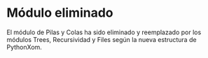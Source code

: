 # Módulo eliminado

El módulo de Pilas y Colas ha sido eliminado y reemplazado por los módulos Trees, Recursividad y Files según la nueva estructura de PythonXom.
